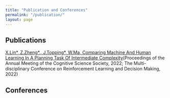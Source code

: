 ```yaml
---
title: "Publication and Conferences"
permalink: "/publication/"
layout: page
---
```


## Publications

[X.Lin*, Z.Zheng*., J.Topping*, W.Ma, Comparing Machine And Human Learning In A Planning Task Of Intermediate Complexity](https://escholarship.org/uc/item/8wm748d8)(Proceedings of the Annual Meeting of the Cognitive Science Society, 2022; The Multi-disciplinary Conference on Reinforcement Learning and Decision Making, 2022)   

## Conferences

